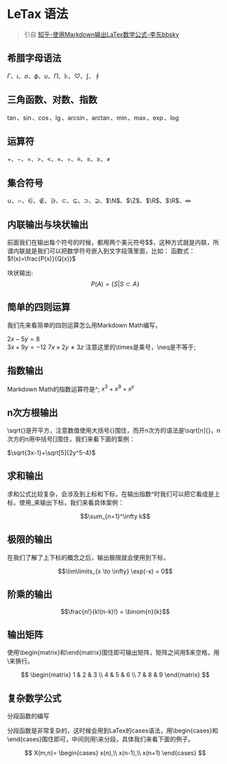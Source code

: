 
# LeTax 语法

>引自 [知乎-使用Markdown输出LaTex数学公式-李东bbsky](https://zhuanlan.zhihu.com/p/59412540)

## 希腊字母语法
$\Gamma$、$\iota$、$\sigma$、$\phi$、$\upsilon$、$\Pi$、$\Bbbk$、$\heartsuit$、$\int$、$\oint$

## 三角函数、对数、指数
$\tan$、$\sin$、$\cos$、$\lg$、$\arcsin$、$\arctan$、$\min$、$\max$、$\exp$、$\log$

## 运算符
$+$、$-$、$=$、$>$、$<$、$\times$、$\div$、$\equiv$、$\leq$、$\geq$、$\neq$

## 集合符号
$\cup$、$\cap$、$\in$、$\notin$、$\ni$、$\subset$、$\subseteq$、$\supset$、$\supseteq$、$\N$、$\Z$、$\R$、$\R$、$\infty$

## 内联输出与块状输出

前面我们在输出每个符号的时候，都用两个美元符号\$\$，这种方式就是内联，所谓内联就是我们可以把数学符号嵌入到文字段落里面，比如：
函数式：$f(x)=\frac{P(x)}{Q(x)}$

块状输出:
$$P(A) = \{S|S\subset A\}$$

## 简单的四则运算

我们先来看简单的四则运算怎么用Markdown Math编写，

$2x - 5y =  8$  
$3x + 9y =  -12$
$7x \times 2y \neq 3z$
注意这里的\times是乘号，\neq是不等于;

## 指数输出

Markdown Math的指数运算符是^;
$x^3+x^9+x^y$

## n次方根输出

\sqrt{}是开平方，注意数值使用大括号{}围住，而开n次方的语法是\sqrt[n]{}，n次方的n用中括号[]围住，我们来看下面的案例：

$\sqrt{3x-1}+\sqrt[5]{2y^5-4}$

## 求和输出

求和公式比较复杂，会涉及到上标和下标，在输出指数^时我们可以把它看成是上标，使用_来输出下标，我们来看具体案例：

$$\sum_{n=1}^\infty k$$

## 极限的输出

在我们了解了上下标的概念之后，输出极限就会使用到下标，

$$\lim\limits_{x \to \infty} \exp(-x) = 0$$

## 阶乘的输出

$$\frac{n!}{k!(n-k)!} = \binom{n}{k}$$


## 输出矩阵

使用\begin{matrix}和\end{matrix}围住即可输出矩阵，矩阵之间用$来空格，用\\来换行。

$$
  \begin{matrix}
   1 & 2 & 3 \\
   4 & 5 & 6 \\
   7 & 8 & 9
  \end{matrix} 
$$


## 复杂数学公式
分段函数的编写

分段函数是非常复杂的，这时候会用到LaTex的cases语法，用\begin{cases}和\end{cases}围住即可，中间则用\\来分段，具体我们来看下面的例子。

$$
X(m,n)=
\begin{cases}
x(n),\\
x(n-1),\\
x(n+1)
\end{cases}
$$


